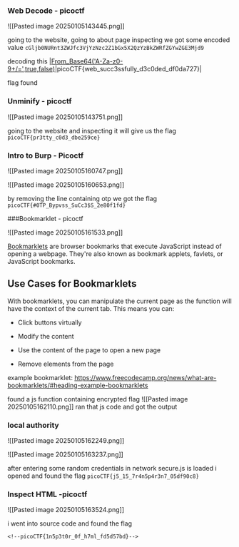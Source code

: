 
### Web Decode - picoctf

![[Pasted image 20250105143445.png]]

going to the website, going to about page inspecting we got some encoded value  `cGljb0NURnt3ZWJfc3VjYzNzc2Z1bGx5X2QzYzBkZWRfZGYwZGE3Mjd9`

decoding this 
|[From_Base64('A-Za-z0-9+/=',true,false)](https://gchq.github.io/CyberChef/#recipe=From_Base64('A-Za-z0-9%2B/%3D',true,false))|picoCTF{web_succ3ssfully_d3c0ded_df0da727}|

flag found 


### Unminify - picoctf

![[Pasted image 20250105143751.png]]


going to the website and inspecting it will give us the flag `picoCTF{pr3tty_c0d3_dbe259ce}`


### Intro to Burp - Picoctf

![[Pasted image 20250105160747.png]]


![[Pasted image 20250105160653.png]]

by removing the line containing otp we got the flag 
`picoCTF{#0TP_Bypvss_SuCc3$S_2e80f1fd}`


###Bookmarklet - picoctf

![[Pasted image 20250105161533.png]]

[Bookmarklets](https://en.wikipedia.org/wiki/Bookmarklet) are browser bookmarks that execute JavaScript instead of opening a webpage. They're also known as bookmark applets, favlets, or JavaScript bookmarks.


## Use Cases for Bookmarklets

With bookmarklets, you can manipulate the current page as the function will have the context of the current tab. This means you can:

- Click buttons virtually
    
- Modify the content
    
- Use the content of the page to open a new page
    
- Remove elements from the page

example bookmarklet: https://www.freecodecamp.org/news/what-are-bookmarklets/#heading-example-bookmarklets

found a js function containing encrypted flag 
![[Pasted image 20250105162110.png]]
ran that js code and got the output 


### local authority 

![[Pasted image 20250105162249.png]]

![[Pasted image 20250105163237.png]]

after entering some random credentials in network secure.js is loaded i opened and found the flag 
`picoCTF{j5_15_7r4n5p4r3n7_05df90c8}`


### Inspect HTML -picoctf

![[Pasted image 20250105163524.png]]

i went into source code and found the flag 

`<!--picoCTF{1n5p3t0r_0f_h7ml_fd5d57bd}-->`




